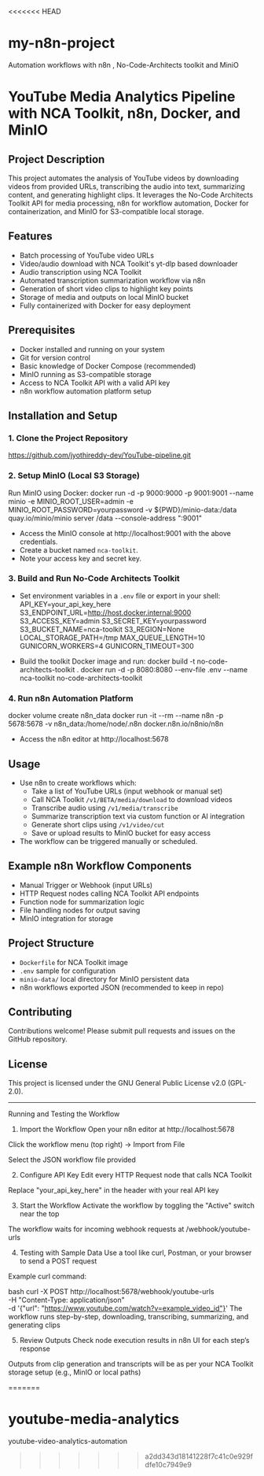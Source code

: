 <<<<<<< HEAD
# my-n8n-project
Automation workflows with n8n , No-Code-Architects toolkit and MiniO
# YouTube Media Analytics Pipeline with NCA Toolkit, n8n, Docker, and MinIO

## Project Description
This project automates the analysis of YouTube videos by downloading videos from provided URLs, transcribing the audio into text, summarizing content, and generating highlight clips. It leverages the No-Code Architects Toolkit API for media processing, n8n for workflow automation, Docker for containerization, and MinIO for S3-compatible local storage.

## Features
- Batch processing of YouTube video URLs
- Video/audio download with NCA Toolkit's yt-dlp based downloader
- Audio transcription using NCA Toolkit
- Automated transcription summarization workflow via n8n
- Generation of short video clips to highlight key points
- Storage of media and outputs on local MinIO bucket
- Fully containerized with Docker for easy deployment

## Prerequisites
- Docker installed and running on your system
- Git for version control
- Basic knowledge of Docker Compose (recommended)
- MinIO running as S3-compatible storage
- Access to NCA Toolkit API with a valid API key
- n8n workflow automation platform setup

## Installation and Setup

### 1. Clone the Project Repository
https://github.com/jyothireddy-dev/YouTube-pipeline.git

### 2. Setup MinIO (Local S3 Storage)
Run MinIO using Docker:
docker run -d -p 9000:9000 -p 9001:9001 --name minio
-e MINIO_ROOT_USER=admin -e MINIO_ROOT_PASSWORD=yourpassword
-v ${PWD}/minio-data:/data quay.io/minio/minio server /data --console-address ":9001"
- Access the MinIO console at http://localhost:9001 with the above credentials.
- Create a bucket named `nca-toolkit`.
- Note your access key and secret key.

### 3. Build and Run No-Code Architects Toolkit
- Set environment variables in a `.env` file or export in your shell:
API_KEY=your_api_key_here
S3_ENDPOINT_URL=http://host.docker.internal:9000
S3_ACCESS_KEY=admin
S3_SECRET_KEY=yourpassword
S3_BUCKET_NAME=nca-toolkit
S3_REGION=None
LOCAL_STORAGE_PATH=/tmp
MAX_QUEUE_LENGTH=10
GUNICORN_WORKERS=4
GUNICORN_TIMEOUT=300

- Build the toolkit Docker image and run:
docker build -t no-code-architects-toolkit .
docker run -d -p 8080:8080 --env-file .env --name nca-toolkit no-code-architects-toolkit


### 4. Run n8n Automation Platform
docker volume create n8n_data
docker run -it --rm --name n8n -p 5678:5678 -v n8n_data:/home/node/.n8n docker.n8n.io/n8nio/n8n

- Access the n8n editor at http://localhost:5678

## Usage
- Use n8n to create workflows which:
  - Take a list of YouTube URLs (input webhook or manual set)
  - Call NCA Toolkit `/v1/BETA/media/download` to download videos
  - Transcribe audio using `/v1/media/transcribe`
  - Summarize transcription text via custom function or AI integration
  - Generate short clips using `/v1/video/cut`
  - Save or upload results to MinIO bucket for easy access
- The workflow can be triggered manually or scheduled.

## Example n8n Workflow Components
- Manual Trigger or Webhook (input URLs)
- HTTP Request nodes calling NCA Toolkit API endpoints
- Function node for summarization logic
- File handling nodes for output saving
- MinIO integration for storage

## Project Structure
- `Dockerfile` for NCA Toolkit image
- `.env` sample for configuration
- `minio-data/` local directory for MinIO persistent data
- n8n workflows exported JSON (recommended to keep in repo)

## Contributing
Contributions welcome! Please submit pull requests and issues on the GitHub repository.

## License
This project is licensed under the GNU General Public License v2.0 (GPL-2.0).

---

Running and Testing the Workflow
1. Import the Workflow
Open your n8n editor at http://localhost:5678

Click the workflow menu (top right) → Import from File

Select the JSON workflow file provided

2. Configure API Key
Edit every HTTP Request node that calls NCA Toolkit

Replace "your_api_key_here" in the header with your real API key

3. Start the Workflow
Activate the workflow by toggling the "Active" switch near the top

The workflow waits for incoming webhook requests at /webhook/youtube-urls

4. Testing with Sample Data
Use a tool like curl, Postman, or your browser to send a POST request

Example curl command:

bash
curl -X POST http://localhost:5678/webhook/youtube-urls \
  -H "Content-Type: application/json" \
  -d '{"url": "https://www.youtube.com/watch?v=example_video_id"}'
The workflow runs step-by-step, downloading, transcribing, summarizing, and generating clips

5. Review Outputs
Check node execution results in n8n UI for each step’s response

Outputs from clip generation and transcripts will be as per your NCA Toolkit storage setup (e.g., MinIO or local paths)


=======
# youtube-media-analytics
youtube-video-analytics-automation
>>>>>>> a2dd343d18141228f7c41c0e929fdfe10c7949e9
